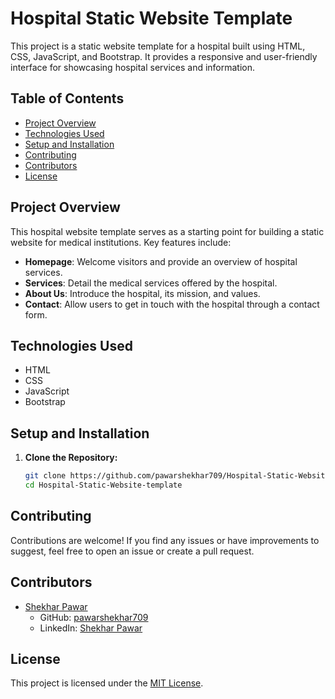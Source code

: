 # Hospital Static Website Template

This project is a static website template for a hospital built using HTML, CSS, JavaScript, and Bootstrap. It provides a responsive and user-friendly interface for showcasing hospital services and information.

## Table of Contents

- [Project Overview](#project-overview)
- [Technologies Used](#technologies-used)
- [Setup and Installation](#setup-and-installation)
- [Contributing](#contributing)
- [Contributors](#contributors)
- [License](#license)

## Project Overview

This hospital website template serves as a starting point for building a static website for medical institutions. Key features include:

- **Homepage**: Welcome visitors and provide an overview of hospital services.
- **Services**: Detail the medical services offered by the hospital.
- **About Us**: Introduce the hospital, its mission, and values.
- **Contact**: Allow users to get in touch with the hospital through a contact form.

## Technologies Used

- HTML
- CSS
- JavaScript
- Bootstrap

## Setup and Installation

1. **Clone the Repository:**

   ```bash
   git clone https://github.com/pawarshekhar709/Hospital-Static-Website-template.git
   cd Hospital-Static-Website-template
## Contributing

Contributions are welcome! If you find any issues or have improvements to suggest, feel free to open an issue or create a pull request.

## Contributors

- [Shekhar Pawar](https://github.com/pawarshekhar709)
  - GitHub: [pawarshekhar709](https://github.com/pawarshekhar709)
  - LinkedIn: [Shekhar Pawar](https://www.linkedin.com/in/shekhar-pawar-80006a1a9/)

## License

This project is licensed under the [MIT License](LICENSE).
